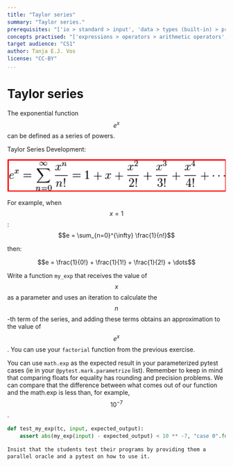 ```yaml
---
title: "Taylor series"
summary: "Taylor series."
prerequisites: "['io > standard > input', 'data > types (built-in) > primitive > numeric', 'imperative programming > variables']"
concepts practised: "['expressions > operators > arithmetic operators', 'control flow > loops']"
target audience: "CS1"
author: Tanja E.J. Vos
license: "CC-BY"
...
```



# Taylor series

The exponential function $$e^x$$ can be defined as a series of powers.

Taylor Series Development:

![image](images/Taylor.png)

For example, when $$x = 1$$: $$e =  \sum_{n=0}^{\infty} \frac{1}{n!}$$

then:

$$e = \frac{1}{0!} +  \frac{1}{1!} + \frac{1}{2!} +  \dots$$

Write a function `my_exp` that receives the value of $$x$$ as a
parameter and uses an iteration to calculate the $$n$$-th term of the
series, and adding these terms obtains an approximation to the value
of $$e^x$$. You can use your `factorial` function from the previous
exercise.

You can use `math.exp` as the expected result in your parameterized
pytest cases (ie in your `@pytest.mark.parametrize` list). Remember
to keep in mind that comparing floats for equality has rounding and
precision problems. We can compare that the difference between what
comes out of our function and the math.exp is less than, for
example, $$10^{-7}$$.

```python
def test_my_exp(tc, input, expected_output): 
    assert abs(my_exp(input) - expected_output) < 10 ** -7, "case 0".format(tc)
```

```testruntile
Insist that the students test their programs by providing them a
parallel oracle and a pytest on how to use it.
```
